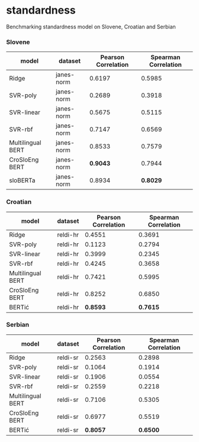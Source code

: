 # standardness

Benchmarking standardness model on Slovene, Croatian and Serbian

### Slovene

| model | dataset | Pearson Correlation | Spearman Correlation |
| --- | --- | --- | --- |
| Ridge | janes-norm | 0.6197 | 0.5985 |
| SVR-poly | janes-norm | 0.2689 | 0.3918 |
| SVR-linear | janes-norm | 0.5675 | 0.5115 |
| SVR-rbf | janes-norm | 0.7147 | 0.6569 |
| Multilingual BERT | janes-norm | 0.8533 | 0.7579 |
| CroSloEng BERT | janes-norm | **0.9043** | 0.7944 |
| sloBERTa | janes-norm | 0.8934 | **0.8029** |


### Croatian

| model | dataset | Pearson Correlation | Spearman Correlation |
| --- | --- | --- | --- |
| Ridge | reldi-hr | 0.4551 | 0.3691 |
| SVR-poly | reldi-hr | 0.1123 | 0.2794 |
| SVR-linear | reldi-hr | 0.3999 | 0.2345 |
| SVR-rbf | reldi-hr | 0.4245 | 0.3658 |
| Multilingual BERT | reldi-hr | 0.7421 | 0.5995 |
| CroSloEng BERT | reldi-hr | 0.8252 | 0.6850 |
| BERTić | reldi-hr | **0.8593** | **0.7615** |


### Serbian

| model | dataset | Pearson Correlation | Spearman Correlation |
| --- | --- | --- | --- |
| Ridge | reldi-sr | 0.2563 | 0.2898 |
| SVR-poly | reldi-sr | 0.1064 | 0.1914 |
| SVR-linear | reldi-sr | 0.1906 | 0.0554 |
| SVR-rbf | reldi-sr | 0.2559 | 0.2218 |
| Multilingual BERT | reldi-sr | 0.7106 | 0.5305 |
| CroSloEng BERT | reldi-sr | 0.6977 | 0.5519 |
| BERTić | reldi-sr | **0.8057** | **0.6500** |

